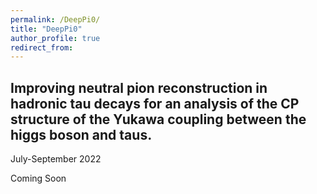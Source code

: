 ```yaml
---
permalink: /DeepPi0/
title: "DeepPi0"
author_profile: true
redirect_from: 
---
```


## Improving neutral pion reconstruction in hadronic tau decays for an analysis of the CP structure of the Yukawa coupling between the higgs boson and taus.

July-September 2022

Coming Soon
